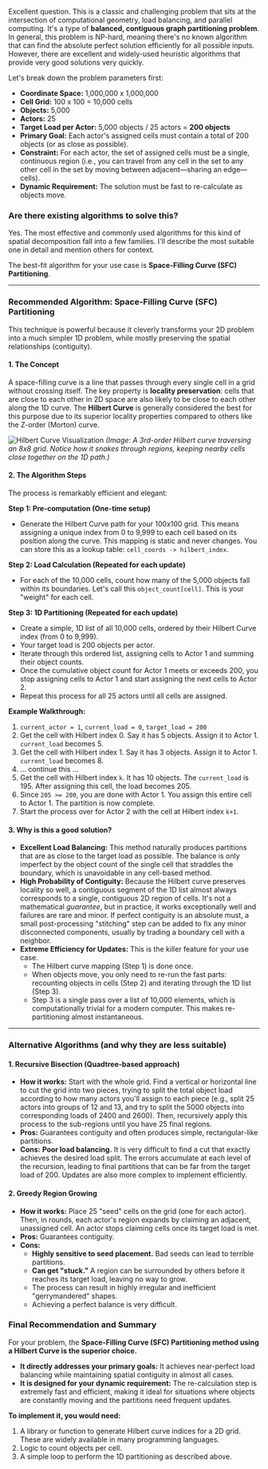 Excellent question. This is a classic and challenging problem that sits at the intersection of computational geometry, load balancing, and parallel computing. It's a type of **balanced, contiguous graph partitioning problem**. In general, this problem is NP-hard, meaning there's no known algorithm that can find the absolute perfect solution efficiently for all possible inputs. However, there are excellent and widely-used heuristic algorithms that provide very good solutions very quickly.

Let's break down the problem parameters first:
*   **Coordinate Space:** 1,000,000 x 1,000,000
*   **Cell Grid:** 100 x 100 = 10,000 cells
*   **Objects:** 5,000
*   **Actors:** 25
*   **Target Load per Actor:** 5,000 objects / 25 actors = **200 objects**
*   **Primary Goal:** Each actor's assigned cells must contain a total of 200 objects (or as close as possible).
*   **Constraint:** For each actor, the set of assigned cells must be a single, continuous region (i.e., you can travel from any cell in the set to any other cell in the set by moving between adjacent—sharing an edge—cells).
*   **Dynamic Requirement:** The solution must be fast to re-calculate as objects move.

### Are there existing algorithms to solve this?

Yes. The most effective and commonly used algorithms for this kind of spatial decomposition fall into a few families. I'll describe the most suitable one in detail and mention others for context.

The best-fit algorithm for your use case is **Space-Filling Curve (SFC) Partitioning**.

---

### Recommended Algorithm: Space-Filling Curve (SFC) Partitioning

This technique is powerful because it cleverly transforms your 2D problem into a much simpler 1D problem, while mostly preserving the spatial relationships (contiguity).

#### 1. The Concept

A space-filling curve is a line that passes through every single cell in a grid without crossing itself. The key property is **locality preservation**: cells that are close to each other in 2D space are also likely to be close to each other along the 1D curve. The **Hilbert Curve** is generally considered the best for this purpose due to its superior locality properties compared to others like the Z-order (Morton) curve.

![Hilbert Curve Visualization](https://upload.wikimedia.org/wikipedia/commons/thumb/4/4d/Hilbert_curve.svg/1200px-Hilbert_curve.svg.png)
*(Image: A 3rd-order Hilbert curve traversing an 8x8 grid. Notice how it snakes through regions, keeping nearby cells close together on the 1D path.)*

#### 2. The Algorithm Steps

The process is remarkably efficient and elegant:

**Step 1: Pre-computation (One-time setup)**
*   Generate the Hilbert Curve path for your 100x100 grid. This means assigning a unique index from 0 to 9,999 to each cell based on its position along the curve. This mapping is static and never changes. You can store this as a lookup table: `cell_coords -> hilbert_index`.

**Step 2: Load Calculation (Repeated for each update)**
*   For each of the 10,000 cells, count how many of the 5,000 objects fall within its boundaries. Let's call this `object_count[cell]`. This is your "weight" for each cell.

**Step 3: 1D Partitioning (Repeated for each update)**
*   Create a simple, 1D list of all 10,000 cells, ordered by their Hilbert Curve index (from 0 to 9,999).
*   Your target load is 200 objects per actor.
*   Iterate through this ordered list, assigning cells to Actor 1 and summing their object counts.
*   Once the cumulative object count for Actor 1 meets or exceeds 200, you stop assigning cells to Actor 1 and start assigning the next cells to Actor 2.
*   Repeat this process for all 25 actors until all cells are assigned.

**Example Walkthrough:**
1.  `current_actor = 1`, `current_load = 0`, `target_load = 200`
2.  Get the cell with Hilbert index 0. Say it has 5 objects. Assign it to Actor 1. `current_load` becomes 5.
3.  Get the cell with Hilbert index 1. Say it has 3 objects. Assign it to Actor 1. `current_load` becomes 8.
4.  ... continue this ...
5.  Get the cell with Hilbert index `k`. It has 10 objects. The `current_load` is 195. After assigning this cell, the load becomes 205.
6.  Since `205 >= 200`, you are done with Actor 1. You assign this entire cell to Actor 1. The partition is now complete.
7.  Start the process over for Actor 2 with the cell at Hilbert index `k+1`.

#### 3. Why is this a good solution?

*   **Excellent Load Balancing:** This method naturally produces partitions that are as close to the target load as possible. The balance is only imperfect by the object count of the single cell that straddles the boundary, which is unavoidable in any cell-based method.
*   **High Probability of Contiguity:** Because the Hilbert curve preserves locality so well, a contiguous segment of the 1D list almost always corresponds to a single, contiguous 2D region of cells. It's not a mathematical *guarantee*, but in practice, it works exceptionally well and failures are rare and minor. If perfect contiguity is an absolute must, a small post-processing "stitching" step can be added to fix any minor disconnected components, usually by trading a boundary cell with a neighbor.
*   **Extreme Efficiency for Updates:** This is the killer feature for your use case.
    *   The Hilbert curve mapping (Step 1) is done once.
    *   When objects move, you only need to re-run the fast parts: recounting objects in cells (Step 2) and iterating through the 1D list (Step 3).
    *   Step 3 is a single pass over a list of 10,000 elements, which is computationally trivial for a modern computer. This makes re-partitioning almost instantaneous.

---

### Alternative Algorithms (and why they are less suitable)

#### 1. Recursive Bisection (Quadtree-based approach)

*   **How it works:** Start with the whole grid. Find a vertical or horizontal line to cut the grid into two pieces, trying to split the total object load according to how many actors you'll assign to each piece (e.g., split 25 actors into groups of 12 and 13, and try to split the 5000 objects into corresponding loads of 2400 and 2600). Then, recursively apply this process to the sub-regions until you have 25 final regions.
*   **Pros:** Guarantees contiguity and often produces simple, rectangular-like partitions.
*   **Cons:** **Poor load balancing.** It is very difficult to find a cut that exactly achieves the desired load split. The errors accumulate at each level of the recursion, leading to final partitions that can be far from the target load of 200. Updates are also more complex to implement efficiently.

#### 2. Greedy Region Growing

*   **How it works:** Place 25 "seed" cells on the grid (one for each actor). Then, in rounds, each actor's region expands by claiming an adjacent, unassigned cell. An actor stops claiming cells once its target load is met.
*   **Pros:** Guarantees contiguity.
*   **Cons:**
    *   **Highly sensitive to seed placement.** Bad seeds can lead to terrible partitions.
    *   **Can get "stuck."** A region can be surrounded by others before it reaches its target load, leaving no way to grow.
    *   The process can result in highly irregular and inefficient "gerrymandered" shapes.
    *   Achieving a perfect balance is very difficult.

### Final Recommendation and Summary

For your problem, the **Space-Filling Curve (SFC) Partitioning method using a Hilbert Curve is the superior choice.**

*   **It directly addresses your primary goals:** It achieves near-perfect load balancing while maintaining spatial contiguity in almost all cases.
*   **It is designed for your dynamic requirement:** The re-calculation step is extremely fast and efficient, making it ideal for situations where objects are constantly moving and the partitions need frequent updates.

**To implement it, you would need:**
1.  A library or function to generate Hilbert curve indices for a 2D grid. These are widely available in many programming languages.
2.  Logic to count objects per cell.
3.  A simple loop to perform the 1D partitioning as described above.
